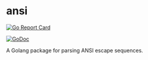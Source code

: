 # ansi
[![Go Report Card](https://goreportcard.com/badge/github.com/ishuah/ansi)](https://goreportcard.com/report/github.com/ishuah/ansi)

[![GoDoc](https://godoc.org/github.com/ishuah/ansi?status.svg)](https://godoc.org/github.com/ishuah/ansi)

A Golang package for parsing ANSI escape sequences.

